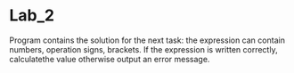 # Lab_2
Program contains the solution for the next task:  the expression can contain numbers, operation signs, brackets. If the expression is written correctly, calculatethe value otherwise output an error message.
